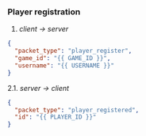 ### Player registration

1. *client &rarr; server*
```json
{
  "packet_type": "player_register",
  "game_id": "{{ GAME_ID }}",
  "username": "{{ USERNAME }}"
}
```

2.1. *server &rarr; client*
```json
{
  "packet_type": "player_registered",
  "id": "{{ PLAYER_ID }}"
}
```